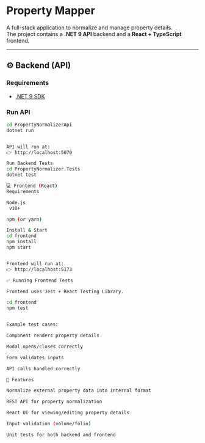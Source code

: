 
# Property Mapper

A full-stack application to normalize and manage property details.  
The project contains a **.NET 9 API** backend and a **React + TypeScript** frontend.




---

## ⚙️ Backend (API)

### Requirements
- [.NET 9 SDK](https://dotnet.microsoft.com/en-us/download)

### Run API
```bash
cd PropertyNormalizerApi
dotnet run


API will run at:
👉 http://localhost:5070

Run Backend Tests
cd PropertyNormalizer.Tests
dotnet test

💻 Frontend (React)
Requirements

Node.js
 v18+

npm (or yarn)

Install & Start
cd frontend
npm install
npm start


Frontend will run at:
👉 http://localhost:5173

✅ Running Frontend Tests

Frontend uses Jest + React Testing Library.

cd frontend
npm test


Example test cases:

Component renders property details

Modal opens/closes correctly

Form validates inputs

API calls handled correctly

🚀 Features

Normalize external property data into internal format

REST API for property normalization

React UI for viewing/editing property details

Input validation (volume/folio)

Unit tests for both backend and frontend

